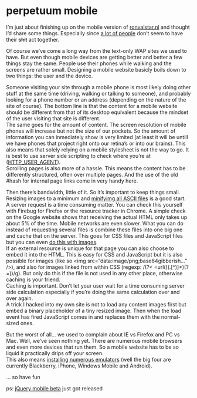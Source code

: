 <!--
  date: 2010-10-22
  modified: 2010-10-22
  slug: perpetuum-mobile
  type: post
  categories: code, CSS, HTML, JavaScript, mobile, backend, XML
  tags: CSS, HTML, PC, Windows mobile
-->

# perpetuum mobile

<p>I&#8217;m just about finishing up on the mobile version of <a href="/">ronvalstar.nl</a> and thought I&#8217;d share some things. Especially since <a href="http://www.narrowdesign.com/future/">a lot of people</a> don&#8217;t seem to have their <del>shit</del> act together.</p>
<p><!--more--><!--img src="wp-content/uploads/img/blog/qrsRonvalstar.png" /--></p>
<p>Of course we&#8217;ve come a long way from the text-only WAP sites we used to have. But even though mobile devices are getting better and better a few things stay the same. People use their phones while walking and the screens are rather small. Designing a mobile website basicly boils down to two things: the user and the device.</p>
<p>Someone visiting your site through a mobile phone is most likely doing other stuff at the same time (driving, walking or talking to someone), and probably looking for a phone number or an address (depending on the nature of the site of course). The bottom line is that the content for a mobile website should be different from that of its desktop equivalent because the mindset of the user visiting that site is different.<br />
The same goes for the amount of content. The screen resolution of mobile phones will increase but not the size of our pockets. So the amount of information you can inmediately show is very limited (at least it will be untill we have phones that project right onto our retina&#8217;s or into our brains). This also means that solely relying on a mobile stylesheet is not the way to go. It is best to use server side scripting to check where you&#8217;re at (<a href="http://www.google.com/search?q=HTTP_USER_AGENT" rel="external">HTTP_USER_AGENT</a>).<br />
Scrolling pages is also more of a hassle. This means the content has to be differently structured, often over multiple pages. And the use of the old #hash for internal page links come in very handy here.</p>
<p>Then there&#8217;s bandwidth, little of it. So it&#8217;s important to keep things small. Resizing images to a minimum and <a href="http://en.wikipedia.org/wiki/Minify" rel="external">minifyimg all ASCII files</a> is a good start.<br />
A server request is a time consuming matter. You can check this yourself with Firebug for Firefox or the resource tracker in Chrome. A simple check on the Google website shows that receiving the actual HTML only takes up about 5% of the time. Mobile networks are even slower. What you can do instead of requesting several files is combine these files into one big one and cache that on the server. This goes for CSS files and JavaScript files but you can even <a href="http://www.alistapart.com/articles/sprites" rel="external">do this with images</a>.<br />
If an external resource is unique for that page you can also choose to embed it into the HTML. This is easy for CSS and JavaScript but it is also possible for images (like so &lt;img src=&#8221;data:image/png;base64gibberish&#8230;&#8221; /&gt;), and also for images linked from within CSS (regexp: /(?< =url()(.[^)]*)(?=))/g). But only do this if the file is not used in any other place, otherwise caching is your friend.<br />
Caching is important. Don&#8217;t let your user wait for a time consuming server side calculation especially if you&#8217;re doing the same calculation over and over again.<br />
A trick I hacked into my own site is not to load any content images first but embed a binary placeholder of a tiny resized image. Then when the load event has fired JavaScript comes in and replaces them with the normal-sized ones.</p>
<p>But the worst of all&#8230; we used to complain about IE vs Firefox and PC vs Mac. Well, we&#8217;ve seen nothing yet. There are numerous mobile browsers and even more devices that run them. So a mobile website has to be so liquid it practically drips off your screen.<br />
This also means <a href="http://blogs.walkerart.org/newmedia/2010/04/23/setting-up-smartphone-emulators-for-testing-mobile-websites/" rel="external">installing numerous emulators</a> (well the big four are currently Blackberry, iPhone, Windows Mobile and Android).</p>
<p>&#8230; so have fun</p>
<p>ps: <a href="http://jquerymobile.com/2010/10/jquery-mobile-alpha-1-released/">jQuery mobile beta</a> just got released</p>
